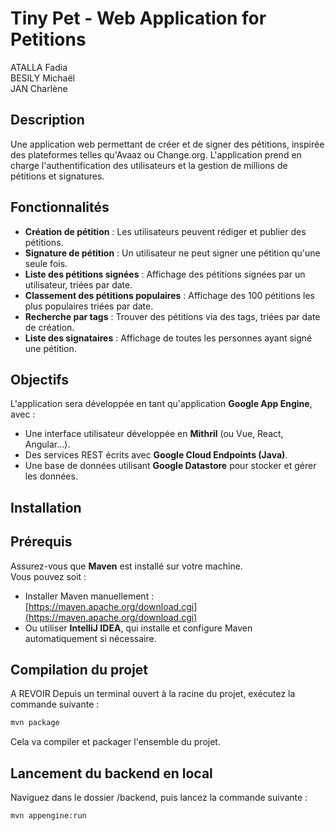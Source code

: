 # Tiny Pet - Web Application for Petitions 
ATALLA Fadia     
BESILY Michaël    
JAN Charlène    

## Description
Une application web permettant de créer et de signer des pétitions, inspirée des plateformes telles qu'Avaaz ou Change.org. L'application prend en charge l'authentification des utilisateurs et la gestion de millions de pétitions et signatures.

## Fonctionnalités
- **Création de pétition** : Les utilisateurs peuvent rédiger et publier des pétitions.
- **Signature de pétition** : Un utilisateur ne peut signer une pétition qu'une seule fois.
- **Liste des pétitions signées** : Affichage des pétitions signées par un utilisateur, triées par date.
- **Classement des pétitions populaires** : Affichage des 100 pétitions les plus populaires triées par date.
- **Recherche par tags** : Trouver des pétitions via des tags, triées par date de création.
- **Liste des signataires** : Affichage de toutes les personnes ayant signé une pétition.

## Objectifs
L'application sera développée en tant qu'application **Google App Engine**, avec :
- Une interface utilisateur développée en **Mithril** (ou Vue, React, Angular…).
- Des services REST écrits avec **Google Cloud Endpoints (Java)**.
- Une base de données utilisant **Google Datastore** pour stocker et gérer les données.

## Installation

## Prérequis

Assurez-vous que **Maven** est installé sur votre machine.  
Vous pouvez soit :

- Installer Maven manuellement : [https://maven.apache.org/download.cgi](https://maven.apache.org/download.cgi)
- Ou utiliser **IntelliJ IDEA**, qui installe et configure Maven automatiquement si nécessaire.

## Compilation du projet


A REVOIR
Depuis un terminal ouvert à la racine du projet, exécutez la commande suivante :

```bash
mvn package
```

Cela va compiler et packager l'ensemble du projet.

## Lancement du backend en local

Naviguez dans le dossier /backend, puis lancez la commande suivante :

```bash
mvn appengine:run
```
